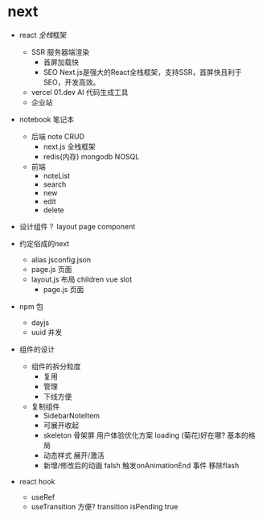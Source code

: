 # next 
- react *全栈*框架
  - SSR 服务器端渲染
    - 首屏加载快
    - SEO
    Next.js是强大的React全栈框架，支持SSR，首屏快且利于SEO，开发高效。
  - vercel 
  01.dev AI 代码生成工具
  - 企业站

- notebook 笔记本
  - 后端 note CRUD 
    - next.js 全栈框架
    - redis(内存) mongodb NOSQL
  - 前端
    - noteList
    - search
    - new
    - edit
    - delete

- 设计组件？
  layout
  page
    component

- 约定俗成的next
  - alias jsconfig.json 
  - page.js 页面
  - layout.js 布局
    children  vue slot 
    - page.js 页面

- npm 包
  - dayjs 
  - uuid 并发

- 组件的设计
  - 组件的拆分粒度
    - 复用
    - 管理
    - 下线方便
  - 复制组件
    - SidebarNoteItem
    - 可展开收起
    - skeleton 骨架屏
      用户体验优化方案
      loading (菊花)好在哪? 基本的格局
    - 动态样式 展开/激活
    - 新增/修改后的动画  falsh 
      触发onAnimationEnd 事件 移除flash

- react hook
  - useRef
  - useTransition 方便? transition isPending true